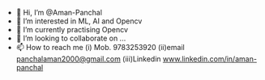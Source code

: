- 👋 Hi, I’m @Aman-Panchal
- 👀 I’m interested in ML, AI and Opencv 
- 🌱 I’m currently practising Opencv
- 💞️ I’m looking to collaborate on ...
- 📫 How to reach me (i) Mob. 9783253920 (ii)email panchalaman2000@gmail.com (iii)Linkedin www.linkedin.com/in/aman-panchal

<!---
Aman-Panchal/Aman-Panchal is a ✨ special ✨ repository because its `README.md` (this file) appears on your GitHub profile.
You can click the Preview link to take a look at your changes.
--->
